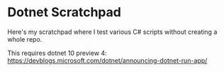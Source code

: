 # Dotnet Scratchpad

Here's my scratchpad where I test various C# scripts without creating a whole repo.

This requires dotnet 10 preview 4: https://devblogs.microsoft.com/dotnet/announcing-dotnet-run-app/
